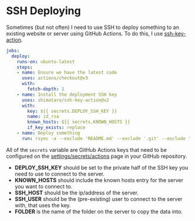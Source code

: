 # SSH Deploying

Sometimes (but not often) I need to use SSH to deploy something to an existing website or server using GitHub Actions. To do this, I use [ssh-key-action](https://github.com/shimataro/ssh-key-action).

```yaml
jobs:
  deploy:
    runs-on: ubuntu-latest
    steps:
    - name: Ensure we have the latest code
      uses: actions/checkout@v3
      with:
        fetch-depth: 1
    - name: Install the deployment SSH key
      uses: shimataro/ssh-key-action@v2
      with:
        key: ${{ secrets.DEPLOY_SSH_KEY }}
        name: id_rsa
        known_hosts: ${{ secrets.KNOWN_HOSTS }}
        if_key_exists: replace
    - name: Deploy something
      run: rsync -a --exclude 'README.md' --exclude '.git' --exclude '.ssh' --exclude '.github' . ${{ secrets.SSH_USER }}@${{ secrets.SSH_HOST }}:${{ secrets.FOLDER }}
```

All of the `secrets` variable are GitHub Actions keys that need to be configured on the [settings/secrets/actions](https://github.com/rvaughan/til/settings/secrets/actions) page in your GitHub repository.

  * **DEPLOY_SSH_KEY** should be set to the private half of the SSH key you need to use to connect to the server.
  * **KNOWN_HOSTS** should include the known hosts entry for the server you want to connect to.
  * **SSH_HOST** should be the ip/address of the server.
  * **SSH_USER** should be the (pre-existing) user to connect to the server with, that uses the key.
  * **FOLDER** is the name of the folder on the server to copy the data into.
